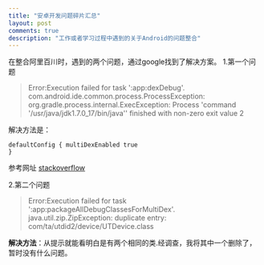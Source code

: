 ```yaml
---
title: "安卓开发问题碎片汇总"
layout: post
comments: true
description: "工作或者学习过程中遇到的关于Android的问题整合"
---
```

在整合阿里百川时，遇到的两个问题，通过google找到了解决方案。
1.第一个问题
>Error:Execution failed for task ':app:dexDebug'.
>com.android.ide.common.process.ProcessException: org.gradle.process.internal.ExecException: Process 'command '/usr/java/jdk1.7.0_17/bin/java'' finished with non-zero exit value 2

 解决方法是：
 <code><pre>defaultConfig { multiDexEnabled true }</pre></code>

参考网址 [stackoverflow](http://stackoverflow.com/questions/28917696/errorexecution-failed-for-task-appdexdebug-com-android-ide-common-process)

2.第二个问题
> Error:Execution failed for task ':app:packageAllDebugClassesForMultiDex'.
> java.util.zip.ZipException: duplicate entry: com/ta/utdid2/device/UTDevice.class

**解决方法**：从提示就能看明白是有两个相同的类.经调查，我将其中一个删除了，暂时没有什么问题。
